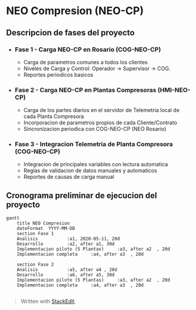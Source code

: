 # NEO Compresion (NEO-CP)


## Descripcion de fases del proyecto

- ### Fase 1 - Carga NEO-CP en Rosario (COG-NEO-CP)
	* Carga de parametros comunes a todos los clientes
	* Niveles de Carga y Control: Operador  ->  Supervisor  -> COG.
	* Reportes periodicos basicos

 - ### Fase 2  - Carga NEO-CP en Plantas Compresoras (HMI-NEO-CP)
	* Carga de los partes diarios en el servidor de Telemetria local de cada Planta Compresora
	* Incorporacion de parametros propios de cada Cliente/Contrato
	* Sincronizacion periodica con COG-NEO-CP (NEO Rosario)
	
 - ### Fase 3 - Integracion Telemetria de Planta Compresora (COG-NEO-CP)
	 - Integracion de principales variables con lectura automatica
	 - Reglas de validacion de datos manuales y automaticos
	 - Reportes de causas de carga manual


## Cronograma preliminar de ejecucion del proyecto

```mermaid
gantt
    title NEO Compresion
    dateFormat  YYYY-MM-DD
    section Fase 1
    Analisis           :a1, 2020-05-11, 20d
    Desarrollo         :a2, after a1, 30d
    Implementacion piloto (5 Plantas)     :a3, after a2  , 20d
    Implementacion completa     :a4, after a3  , 20d

    section Fase 2
    Analisis           :a5, after a4 , 20d
    Desarrollo         :a6, after a5, 30d
    Implementacion piloto (5 Plantas)     :a3, after a2  , 20d
    Implementacion completa     :a4, after a3  , 20d


```

> Written with [StackEdit](https://stackedit.io/).
<!--stackedit_data:
eyJoaXN0b3J5IjpbLTY2MTQ4OTcyNSwtMTUwMjcyNzc5Nl19
-->